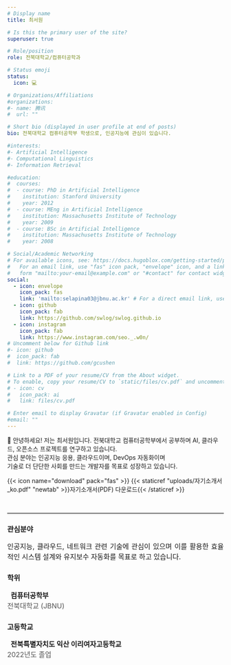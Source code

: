 ```yaml
---
# Display name
title: 최서원

# Is this the primary user of the site?
superuser: true

# Role/position
role: 전북대학교/컴퓨터공학과

# Status emoji
status:
  icon: 💻

# Organizations/Affiliations
#organizations:
#- name: 腾讯
#  url: ""

# Short bio (displayed in user profile at end of posts)
bio: 전북대학교 컴퓨터공학부 학생으로, 인공지능에 관심이 있습니다.

#interests:
#- Artificial Intelligence
#- Computational Linguistics
#- Information Retrieval

#education:
#  courses:
#  - course: PhD in Artificial Intelligence
#    institution: Stanford University
#    year: 2012
#  - course: MEng in Artificial Intelligence
#    institution: Massachusetts Institute of Technology
#    year: 2009
#  - course: BSc in Artificial Intelligence
#    institution: Massachusetts Institute of Technology
#    year: 2008

# Social/Academic Networking
# For available icons, see: https://docs.hugoblox.com/getting-started/page-builder/#icons
#   For an email link, use "fas" icon pack, "envelope" icon, and a link in the
#   form "mailto:your-email@example.com" or "#contact" for contact widget.
social:
  - icon: envelope
    icon_pack: fas
    link: 'mailto:selapina03@jbnu.ac.kr' # For a direct email link, use "mailto:test@example.org".
  - icon: github
    icon_pack: fab
    link: https://github.com/swlog/swlog.github.io
  - icon: instagram
    icon_pack: fab
    link: https://www.instagram.com/seo._.w0n/
# Uncomment below for Github link
#- icon: github
#  icon_pack: fab
#  link: https://github.com/gcushen

# Link to a PDF of your resume/CV from the About widget.
# To enable, copy your resume/CV to `static/files/cv.pdf` and uncomment the lines below.
# - icon: cv
#   icon_pack: ai
#   link: files/cv.pdf

# Enter email to display Gravatar (if Gravatar enabled in Config)
#email: ""
---
```


👋 안녕하세요! 저는 최서원입니다. 전북대학교 컴퓨터공학부에서 공부하며 AI, 클라우드, 오픈소스 프로젝트를 연구하고 있습니다.  
관심 분야는 인공지능 응용, 클라우드이며, DevOps 자동화이며  
기술로 더 단단한 사회를 만드는 개발자를 목표로 성장하고 있습니다.   

{{< icon name="download" pack="fas" >}} {{< staticref "uploads/자기소개서_ko.pdf" "newtab" >}}자기소개서(PDF) 다운로드{{< /staticref >}}

<div style="margin-top:20px; padding-top:10px;">

  <hr style="border:0; border-top:2px solid #ccc; width:100%; margin-bottom:20px;">

  <h3 style="font-weight:700;">관심분야</h3>
  <p style="text-align:justify; font-size:1rem; margin-top:10px;">
    인공지능, 클라우드, 네트워크 관련 기술에 관심이 있으며
    이를 활용한 효율적인 시스템 설계와 유지보수 자동화를 목표로 하고 있습니다.
  </p>

  <h3 style="font-weight:700; margin-top:25px;">학위</h3>
  <p style="text-align:justify; font-size:1rem; margin-top:10px;">
    <i class="fas fa-graduation-cap" style="margin-right:8px; color:#000;"></i>
    <strong>컴퓨터공학부</strong><br>
    <span style="color:#555;">전북대학교 (JBNU)</span>
  </p>
  <h3 style="font-weight:700; margin-top:25px;">고등학교</h3>
  <p style="text-align:justify; font-size:1rem; margin-top:10px;">
    <i class="fas fa-graduation-cap" style="margin-right:8px; color:#000;"></i>
    <strong>전북특별자치도 익산 이리여자고등학교</strong><br>
    <span style="color:#555;">2022년도 졸업</span>
  </p>
</div>
